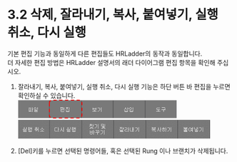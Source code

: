 # 3.2 삭제, 잘라내기, 복사, 붙여넣기, 실행 취소, 다시 실행
기본 편집 기능과 동일하게 다른 편집들도 HRLadder의 동작과 동일합니다.<br>
더 자세한 편집 방법은 HRLadder 설명서의 래더 다이어그램 편집 항목을 확인해 주십시오.
1. 잘라내기, 복사, 붙여넣기, 실행 취소, 다시 실행 기능은 하단 버튼 바 편집을 누르면 확인하실 수 있습니다.<br>
    <img src="../_assets/f_btn_edit.png" width ="355"><br>
    <img src="../_assets/f_btn_edit_menu.png" width ="430">

2. [Del]키를 누르면 선택된 명령어들, 혹은 선택된 Rung 이나 브랜치가 삭제됩니다.<br><br>

